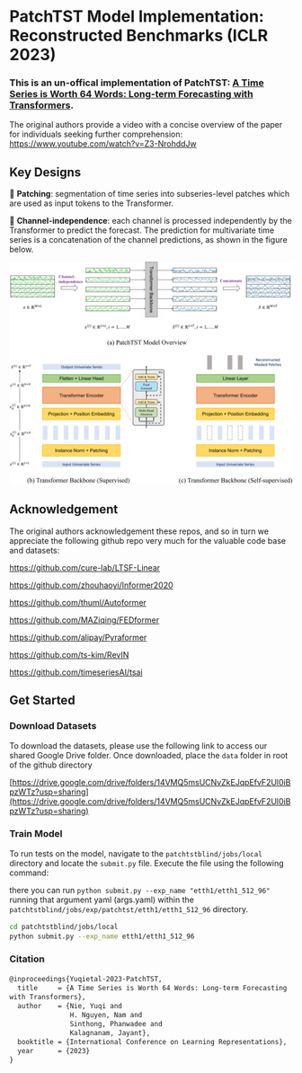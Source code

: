 # PatchTST Model Implementation: Reconstructed Benchmarks (ICLR 2023)

### This is an un-offical implementation of PatchTST: [A Time Series is Worth 64 Words: Long-term Forecasting with Transformers](https://arxiv.org/abs/2211.14730). 

The original authors provide a video with a concise overview of the paper for individuals seeking further comprehension: https://www.youtube.com/watch?v=Z3-NrohddJw


## Key Designs

:star2: **Patching**: segmentation of time series into subseries-level patches which are used as input tokens to the Transformer.

:star2: **Channel-independence**: each channel is processed independently by the Transformer to predict the forecast. The prediction for multivariate time series is a concatenation of the channel predictions, as shown in the figure below.

![alt text](https://github.com/xmootoo/patchtstblind/blob/main/assets/model.png)

## Acknowledgement

The original authors acknowledgement these repos, and so in turn we appreciate the following github repo very much for the valuable code base and datasets:

https://github.com/cure-lab/LTSF-Linear

https://github.com/zhouhaoyi/Informer2020

https://github.com/thuml/Autoformer

https://github.com/MAZiqing/FEDformer

https://github.com/alipay/Pyraformer

https://github.com/ts-kim/RevIN

https://github.com/timeseriesAI/tsai


## Get Started

### Download Datasets

To download the datasets, please use the following link to access our shared Google Drive folder. Once downloaded, place the `data` folder in root of the github directory

[https://drive.google.com/drive/folders/14VMQ5msUCNvZkEJqpEfvF2Ul0iBpzWTz?usp=sharing](https://drive.google.com/drive/folders/14VMQ5msUCNvZkEJqpEfvF2Ul0iBpzWTz?usp=sharing)

### Train Model

To run tests on the model, navigate to the `patchtstblind/jobs/local` directory and locate the `submit.py` file. Execute the file using the following command:

there you can run ``python submit.py --exp_name "etth1/etth1_512_96"`` running that argument yaml (args.yaml) within the ``patchtstblind/jobs/exp/patchtst/etth1/etth1_512_96`` directory.

```bash
cd patchtstblind/jobs/local
python submit.py --exp_name etth1/etth1_512_96
```


### Citation 

```
@inproceedings{Yuqietal-2023-PatchTST,
  title     = {A Time Series is Worth 64 Words: Long-term Forecasting with Transformers},
  author    = {Nie, Yuqi and
               H. Nguyen, Nam and
               Sinthong, Phanwadee and 
               Kalagnanam, Jayant},
  booktitle = {International Conference on Learning Representations},
  year      = {2023}
}
```

